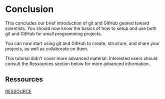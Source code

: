 # Conclusion

This concludes our brief introduction of git and GitHub geared toward
scientists. You should now know the basics of how to setup and use both git and
GitHub for small programming projects.

You can now start using git and GitHub to create, structure, and share your
projects, as well as collaborate on them.

This tutorial didn't cover more advanced material. Interested users should
consult the Ressources section below for more advanced information.

## Ressources

[RESSOURCE](link)

